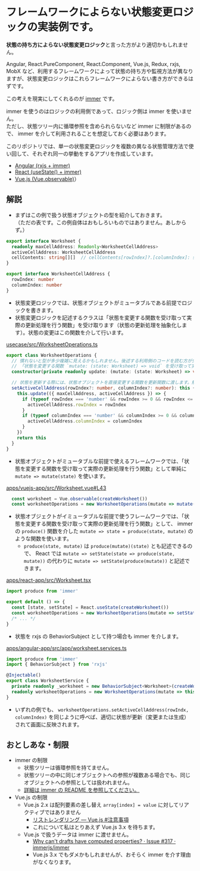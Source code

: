 # フレームワークによらない状態変更ロジックの実装例です。

**状態の持ち方によらない状態変更ロジック**と言った方がより適切かもしれません。

Angular, React.PureComponent, React.Component, Vue.js, Redux, rxjs, MobX など、利用するフレームワークによって状態の持ち方や監視方法が異なりますが、状態変更ロジックはこれらフレームワークによらない書き方ができるはずです。

この考えを現実にしてくれるのが [immer](https://github.com/immerjs/immer) です。

immer を使うのはロジックの利用側であって、ロジック側は immer を使いません。  
ただし、状態ツリー内に循環参照を含められらないなど immer に制限があるので、 immer を介して利用されることを想定しておく必要はあります。

このリポジトリでは、単一の状態変更ロジックを複数の異なる状態管理方法で使い回して、それぞれ同一の挙動をするアプリを作成しています。

* [Angular (rxjs + immer)](https://luncheon.github.io/framework-agnostic-frontend-usecase-example/angular-app/)
* [React (useState() + immer)](https://luncheon.github.io/framework-agnostic-frontend-usecase-example/react-app/)
* [Vue.js (Vue.observable)](https://luncheon.github.io/framework-agnostic-frontend-usecase-example/vuejs-app/)）


## 解説

* まずはこの例で扱う状態オブジェクトの型を紹介しておきます。  
（ただの表です。この例自体はおもしろいものではありません。あしからず。）

```typescript
export interface Worksheet {
  readonly maxCellAddress: Readonly<WorksheetCellAddress>
  activeCellAddress: WorksheetCellAddress
  cellContents: string[][]  // cellContents[rowIndex]?.[columnIndex]: string
}

export interface WorksheetCellAddress {
  rowIndex: number
  columnIndex: number
}
```

* 状態変更ロジックでは、状態オブジェクトがミュータブルである前提でロジックを書きます。
* 状態変更ロジックを記述するクラスは「状態を変更する関数を受け取って実際の更新処理を行う関数」を受け取ります（状態の更新処理を抽象化します）。状態の変更はこの関数を介して行います。

[usecase/src/WorksheetOperations.ts](https://github.com/luncheon/framework-agnostic-frontend-usecase-example/blob/master/usecase/src/WorksheetOperations.ts)

```typescript
export class WorksheetOperations {
  // 慣れないと型が多少複雑に見えるかもしれません。後述する利用側のコードを読む方が分かりやすいと思います。
  // 「状態を変更する関数 `mutate: (state: Worksheet) => void` を受け取って実際の更新処理を行う関数 `update`」を受け取っています。
  constructor(private readonly update: (mutate: (state: Worksheet) => void) => unknown) {}

  // 状態を更新する際には、状態オブジェクトを直接変更する関数を更新関数に渡します。解釈は更新関数側でなんとでもできます。
  setActiveCellAddress(rowIndex?: number, columnIndex?: number): this {
    this.update(({ maxCellAddress, activeCellAddress }) => {
      if (typeof rowIndex === 'number' && rowIndex >= 0 && rowIndex <= maxCellAddress.rowIndex) {
        activeCellAddress.rowIndex = rowIndex
      }
      if (typeof columnIndex === 'number' && columnIndex >= 0 && columnIndex <= maxCellAddress.columnIndex) {
        activeCellAddress.columnIndex = columnIndex
      }
    })
    return this
  }
}
```

* 状態オブジェクトがミュータブルな前提で使えるフレームワークでは、「状態を変更する関数を受け取って実際の更新処理を行う関数」として単純に `mutate => mutate(state)` を使います。

[apps/vuejs-app/src/Worksheet.vue#L43](https://github.com/luncheon/framework-agnostic-frontend-usecase-example/blob/master/apps/vuejs-app/src/Worksheet.vue#L43)

```typescript
  const worksheet = Vue.observable(createWorksheet())
  const worksheetOperations = new WorksheetOperations(mutate => mutate(worksheet))
```

* 状態オブジェクトがイミュータブルな前提で使うフレームワークでは、「状態を変更する関数を受け取って実際の更新処理を行う関数」として、 immer の `produce()` 関数を介した `mutate => state = produce(state, mutate)` のような関数を使います。
  * `produce(state, mutate)` は `produce(mutate)(state)` とも記述できるので、 React では `mutate => setState(state => produce(state, mutate))` の代わりに `mutate => setState(produce(mutate))` と記述できます。

[apps/react-app/src/Worksheet.tsx](https://github.com/luncheon/framework-agnostic-frontend-usecase-example/blob/master/apps/react-app/src/Worksheet.tsx#L96)

```typescript
import produce from 'immer'

export default () => {
  const [state, setState] = React.useState(createWorksheet())
  const worksheetOperations = new WorksheetOperations(mutate => setState(produce(mutate)))
  /* ... */
}
```

* 状態を rxjs の BehaviorSubject として持つ場合も immer を介します。

[apps/angular-app/src/app/worksheet.services.ts](https://github.com/luncheon/framework-agnostic-frontend-usecase-example/blob/master/apps/angular-app/src/app/worksheet.services.ts#L11)

```typescript
import produce from 'immer'
import { BehaviorSubject } from 'rxjs'

@Injectable()
export class WorksheetService {
  private readonly _worksheet = new BehaviorSubject<Worksheet>(createWorksheet())
  readonly worksheetOperations = new WorksheetOperations(mutate => this._worksheet.next(produce(this._worksheet.value, mutate)))
}
```

* いずれの例でも、 `worksheetOperations.setActiveCellAddress(rowIndx, columnIndex)` を同じように呼べば、適切に状態が更新（変更または生成）されて画面に反映されます。


## おとしあな・制限

* immer の制限
  * 状態ツリーは循環参照を持てません。
  * 状態ツリーの中に同じオブジェクトへの参照が複数ある場合でも、同じオブジェクトへの参照としては扱われません。
  * [詳細は immer の README を参照してください。](https://github.com/immerjs/immer#pitfalls)
* Vue.js の制限
  * Vue.js 2.x は配列要素の差し替え `array[index] = value` に対してリアクティブではありません
    * [リストレンダリング — Vue.js #注意事項](https://jp.vuejs.org/v2/guide/list.html#%E6%B3%A8%E6%84%8F%E4%BA%8B%E9%A0%85)
    * これについて私はとりあえず Vue.js 3.x を待ちます。
  * Vue.js で扱うデータは immer に渡せません。
    * [Why can't drafts have computed properties? · Issue #317 · immerjs/immer](https://github.com/immerjs/immer/issues/317)
    * Vue.js 3.x でもダメかもしれませんが、おそらく immer を介す理由がなくなります。
